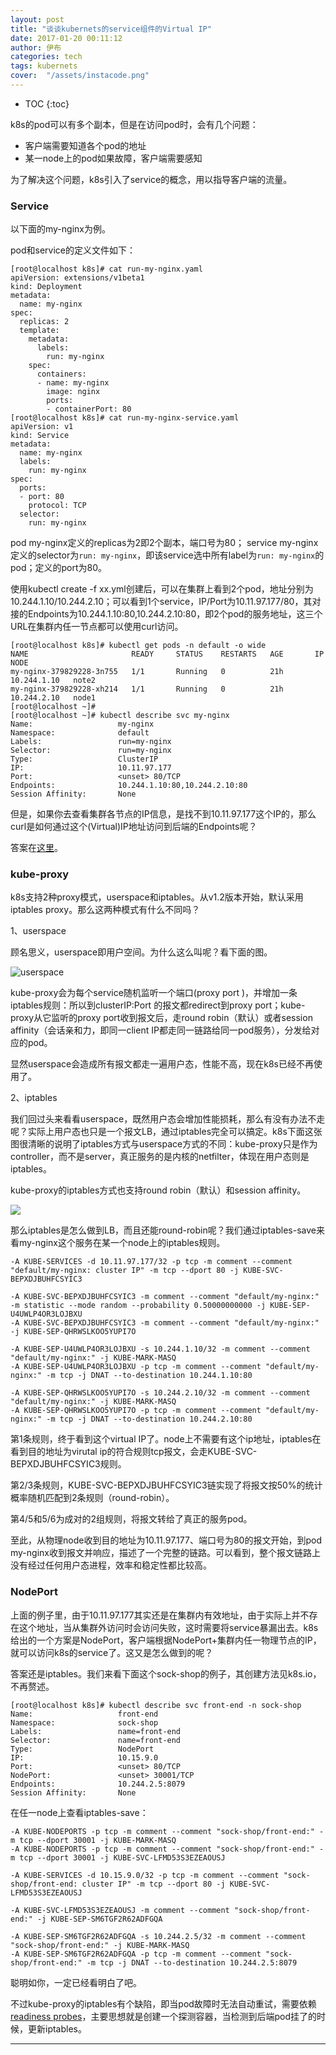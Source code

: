 ```yaml
---
layout: post
title: "谈谈kubernets的service组件的Virtual IP"
date: 2017-01-20 00:11:12
author: 伊布
categories: tech
tags: kubernets
cover:  "/assets/instacode.png"
---
```


* TOC
{:toc}

k8s的pod可以有多个副本，但是在访问pod时，会有几个问题：

- 客户端需要知道各个pod的地址
- 某一node上的pod如果故障，客户端需要感知

为了解决这个问题，k8s引入了service的概念，用以指导客户端的流量。

### Service

以下面的my-nginx为例。

pod和service的定义文件如下：

```
[root@localhost k8s]# cat run-my-nginx.yaml
apiVersion: extensions/v1beta1
kind: Deployment
metadata:
  name: my-nginx
spec:
  replicas: 2
  template:
    metadata:
      labels:
        run: my-nginx
    spec:
      containers:
      - name: my-nginx
        image: nginx
        ports:
        - containerPort: 80
[root@localhost k8s]# cat run-my-nginx-service.yaml
apiVersion: v1
kind: Service
metadata:
  name: my-nginx
  labels:
    run: my-nginx
spec:
  ports:
  - port: 80
    protocol: TCP
  selector:
    run: my-nginx
```

pod my-nginx定义的replicas为2即2个副本，端口号为80；
service my-nginx定义的selector为`run: my-nginx`，即该service选中所有label为`run: my-nginx`的pod；定义的port为80。

使用kubectl create -f xx.yml创建后，可以在集群上看到2个pod，地址分别为10.244.1.10/10.244.2.10；可以看到1个service，IP/Port为10.11.97.177/80，其对接的Endpoints为10.244.1.10:80,10.244.2.10:80，即2个pod的服务地址，这三个URL在集群内任一节点都可以使用curl访问。

```
[root@localhost k8s]# kubectl get pods -n default -o wide
NAME                       READY     STATUS    RESTARTS   AGE       IP            NODE
my-nginx-379829228-3n755   1/1       Running   0          21h       10.244.1.10   note2
my-nginx-379829228-xh214   1/1       Running   0          21h       10.244.2.10   node1
[root@localhost ~]#
[root@localhost ~]# kubectl describe svc my-nginx
Name:                   my-nginx
Namespace:              default
Labels:                 run=my-nginx
Selector:               run=my-nginx
Type:                   ClusterIP
IP:                     10.11.97.177
Port:                   <unset> 80/TCP
Endpoints:              10.244.1.10:80,10.244.2.10:80
Session Affinity:       None
```

但是，如果你去查看集群各节点的IP信息，是找不到10.11.97.177这个IP的，那么curl是如何通过这个(Virtual)IP地址访问到后端的Endpoints呢？

答案在[这里](https://kubernetes.io/docs/user-guide/services/#virtual-ips-and-service-proxies)。

### kube-proxy

k8s支持2种proxy模式，userspace和iptables。从v1.2版本开始，默认采用iptables proxy。那么这两种模式有什么不同吗？

1、userspace

顾名思义，userspace即用户空间。为什么这么叫呢？看下面的图。

![userspace](https://kubernetes.io/images/docs/services-userspace-overview.svg)

kube-proxy会为每个service随机监听一个端口(proxy port )，并增加一条iptables规则：所以到clusterIP:Port 的报文都redirect到proxy port；kube-proxy从它监听的proxy port收到报文后，走round robin（默认）或者session affinity（会话亲和力，即同一client IP都走同一链路给同一pod服务），分发给对应的pod。

显然userspace会造成所有报文都走一遍用户态，性能不高，现在k8s已经不再使用了。


2、iptables

我们回过头来看看userspace，既然用户态会增加性能损耗，那么有没有办法不走呢？实际上用户态也只是一个报文LB，通过iptables完全可以搞定。k8s下面这张图很清晰的说明了iptables方式与userspace方式的不同：kube-proxy只是作为controller，而不是server，真正服务的是内核的netfilter，体现在用户态则是iptables。

kube-proxy的iptables方式也支持round robin（默认）和session affinity。

![](https://kubernetes.io/images/docs/services-iptables-overview.svg)

那么iptables是怎么做到LB，而且还能round-robin呢？我们通过iptables-save来看my-nginx这个服务在某一个node上的iptables规则。

```
-A KUBE-SERVICES -d 10.11.97.177/32 -p tcp -m comment --comment "default/my-nginx: cluster IP" -m tcp --dport 80 -j KUBE-SVC-BEPXDJBUHFCSYIC3

-A KUBE-SVC-BEPXDJBUHFCSYIC3 -m comment --comment "default/my-nginx:" -m statistic --mode random --probability 0.50000000000 -j KUBE-SEP-U4UWLP4OR3LOJBXU
-A KUBE-SVC-BEPXDJBUHFCSYIC3 -m comment --comment "default/my-nginx:" -j KUBE-SEP-QHRWSLKOO5YUPI7O

-A KUBE-SEP-U4UWLP4OR3LOJBXU -s 10.244.1.10/32 -m comment --comment "default/my-nginx:" -j KUBE-MARK-MASQ
-A KUBE-SEP-U4UWLP4OR3LOJBXU -p tcp -m comment --comment "default/my-nginx:" -m tcp -j DNAT --to-destination 10.244.1.10:80

-A KUBE-SEP-QHRWSLKOO5YUPI7O -s 10.244.2.10/32 -m comment --comment "default/my-nginx:" -j KUBE-MARK-MASQ
-A KUBE-SEP-QHRWSLKOO5YUPI7O -p tcp -m comment --comment "default/my-nginx:" -m tcp -j DNAT --to-destination 10.244.2.10:80

```

第1条规则，终于看到这个virtual IP了。node上不需要有这个ip地址，iptables在看到目的地址为virutal ip的符合规则tcp报文，会走KUBE-SVC-BEPXDJBUHFCSYIC3规则。

第2/3条规则，KUBE-SVC-BEPXDJBUHFCSYIC3链实现了将报文按50%的统计概率随机匹配到2条规则（round-robin）。

第4/5和5/6为成对的2组规则，将报文转给了真正的服务pod。

至此，从物理node收到目的地址为10.11.97.177、端口号为80的报文开始，到pod my-nginx收到报文并响应，描述了一个完整的链路。可以看到，整个报文链路上没有经过任何用户态进程，效率和稳定性都比较高。


### NodePort

上面的例子里，由于10.11.97.177其实还是在集群内有效地址，由于实际上并不存在这个地址，当从集群外访问时会访问失败，这时需要将service暴漏出去。k8s给出的一个方案是NodePort，客户端根据NodePort+集群内任一物理节点的IP，就可以访问k8s的service了。这又是怎么做到的呢？

答案还是iptables。我们来看下面这个sock-shop的例子，其创建方法见k8s.io，不再赘述。

```
[root@localhost k8s]# kubectl describe svc front-end -n sock-shop
Name:                   front-end
Namespace:              sock-shop
Labels:                 name=front-end
Selector:               name=front-end
Type:                   NodePort
IP:                     10.15.9.0
Port:                   <unset> 80/TCP
NodePort:               <unset> 30001/TCP
Endpoints:              10.244.2.5:8079
Session Affinity:       None
```

在任一node上查看iptables-save：

```
-A KUBE-NODEPORTS -p tcp -m comment --comment "sock-shop/front-end:" -m tcp --dport 30001 -j KUBE-MARK-MASQ
-A KUBE-NODEPORTS -p tcp -m comment --comment "sock-shop/front-end:" -m tcp --dport 30001 -j KUBE-SVC-LFMD53S3EZEAOUSJ

-A KUBE-SERVICES -d 10.15.9.0/32 -p tcp -m comment --comment "sock-shop/front-end: cluster IP" -m tcp --dport 80 -j KUBE-SVC-LFMD53S3EZEAOUSJ

-A KUBE-SVC-LFMD53S3EZEAOUSJ -m comment --comment "sock-shop/front-end:" -j KUBE-SEP-SM6TGF2R62ADFGQA

-A KUBE-SEP-SM6TGF2R62ADFGQA -s 10.244.2.5/32 -m comment --comment "sock-shop/front-end:" -j KUBE-MARK-MASQ
-A KUBE-SEP-SM6TGF2R62ADFGQA -p tcp -m comment --comment "sock-shop/front-end:" -m tcp -j DNAT --to-destination 10.244.2.5:8079
```

聪明如你，一定已经看明白了吧。

不过kube-proxy的iptables有个缺陷，即当pod故障时无法自动重试，需要依赖[readiness probes](https://kubernetes.io/docs/tasks/configure-pod-container/configure-liveness-readiness-probes/)，主要思想就是创建一个探测容器，当检测到后端pod挂了的时候，更新iptables。

---
